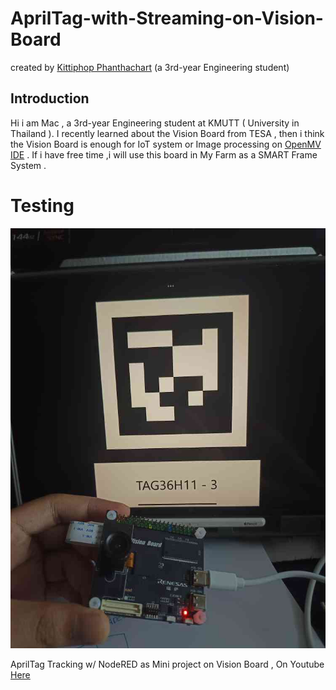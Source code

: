 # AprilTag-with-Streaming-on-Vision-Board

created by [Kittiphop Phanthachart](https://bento.me/mac-kittiphop) (a 3rd-year Engineering student)

## Introduction

Hi i am Mac , a 3rd-year Engineering student at KMUTT ( University in Thailand ). I recently learned about the Vision Board from TESA , then i think the Vision Board is enough for IoT system or Image processing on [OpenMV IDE](https://openmv.io/pages/download?gad_source=1&gclid=CjwKCAiAkc28BhB0EiwAM001TaVOXwbwnwOTVIMIaTtW5KEuo20ooDfVA1-7O-JSmRWFIvD3irmXmhoCvgkQAvD_BwE) . If i have free time ,i will use this board in My Farm as a SMART Frame System .

# Testing
![pic1](https://github.com/XACKIES/AprilTag-with-Streaming-on-Vision-Board/blob/main/IMG_20250125_121836.jpg)


AprilTag Tracking w/ NodeRED as Mini project on Vision Board  , On Youtube [Here](https://youtube.com/shorts/y4W2lJ3HRQY)
